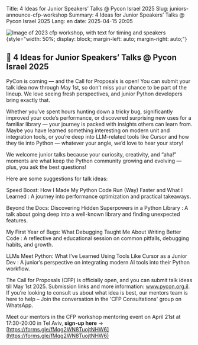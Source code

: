 Title: 4 Ideas for Junior Speakers’ Talks @ Pycon Israel 2025
Slug: juniors-announce-cfp-workshop
Summary: 4 Ideas for Junior Speakers’ Talks @ Pycon Israel 2025
Lang: en
date: 2025-04-15 20:05

![Image of 2023 cfp workshop, with text for timing and speakers]({static}/images/junior-workshop.jpg){style="width: 50%; display: block; margin-left: auto; margin-right: auto;"}

## 🧠 4 Ideas for Junior Speakers’ Talks @ Pycon Israel 2025
PyCon is coming — and the Call for Proposals is open! You can submit your talk idea now through May 1st, so don’t miss your chance to be part of the lineup. We love seeing fresh perspectives, and junior Python developers bring exactly that.

Whether you’ve spent hours hunting down a tricky bug, significantly improved your code’s performance, or discovered surprising new uses for a familiar library — your journey is packed with insights others can learn from. Maybe you have learned something interesting on modern unit and integration tools, or you’re deep into LLM-related tools like Cursor and how they tie into Python — whatever your angle, we’d love to hear your story!

We welcome junior talks because your curiosity, creativity, and “aha!” moments are what keep the Python community growing and evolving — plus, you ask the best questions!

Here are some suggestions for talk ideas:

Speed Boost: How I Made My Python Code Run (Way) Faster and What I Learned
: A journey into performance optimization and practical takeaways.

Beyond the Docs: Discovering Hidden Superpowers in a Python Library
: A talk about going deep into a well-known library and finding unexpected features.

My First Year of Bugs: What Debugging Taught Me About Writing Better Code
: A reflective and educational session on common pitfalls, debugging habits, and growth.

LLMs Meet Python: What I’ve Learned Using Tools Like Cursor as a Junior Dev
: A junior’s perspective on integrating modern AI tools into their Python workflow.


The Call for Proposals (CFP) is officially open, and you can submit talk ideas till May 1st 2025. Submission links and more information: www.pycon.org.il.
If you’re looking to consult us about what idea is best, our mentors team is here to help – Join the conversation in the 'CFP Consultations' group on WhatsApp.

Meet our mentors in the CFP workshop mentoring event on April 21st at 17:30-20:00 in Tel Aviv, **sign-up here** → [https://forms.gle/fMqg2WN8TuojtNHW6](https://forms.gle/fMqg2WN8TuojtNHW6)

